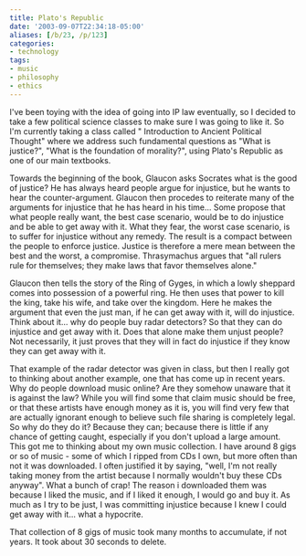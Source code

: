 ```yaml
---
title: Plato's Republic
date: '2003-09-07T22:34:18-05:00'
aliases: [/b/23, /p/123]
categories:
- technology
tags:
- music
- philosophy
- ethics
---
```

I've been toying with the idea of going into IP law eventually, so I decided to take a few political science classes to
make sure I was going to like it. So I'm currently taking a class called " Introduction to Ancient Political Thought"
where we address such fundamental questions as "What is justice?", "What is the foundation of morality?", using Plato's
Republic as one of our main textbooks.

Towards the beginning of the book, Glaucon asks Socrates what is the good of justice? He has always heard people argue
for injustice, but he wants to hear the counter-argument. Glaucon then procedes to reiterate many of the arguments for
injustice that he has heard in his time... Some propose that what people really want, the best case scenario, would be
to do injustice and be able to get away with it. What they fear, the worst case scenario, is to suffer for injustice
without any remedy. The result is a compact between the people to enforce justice. Justice is therefore a mere mean
between the best and the worst, a compromise. Thrasymachus argues that "all rulers rule for themselves; they make laws
that favor themselves alone."

Glaucon then tells the story of the Ring of Gyges, in which a lowly sheppard comes into possession of a powerful ring.
He then uses that power to kill the king, take his wife, and take over the kingdom. Here he makes the argument that even
the just man, if he can get away with it, will do injustice.  Think about it... why do people buy radar detectors? So
that they can do injustice and get away with it. Does that alone make them unjust people? Not necessarily, it just
proves that they will in fact do injustice if they know they can get away with it.

That example of the radar detector was given in class, but then I really got to thinking about another example, one that
has come up in recent years.  Why do people download music online? Are they somehow unaware that it is against the law?
While you will find some that claim music should be free, or that these artists have enough money as it is, you will
find very few that are actually ignorant enough to believe such file sharing is completely legal. So why do they do it?
Because they can; because there is little if any chance of getting caught, especially if you don't upload a large
amount. This got me to thinking about my own music collection. I have around 8 gigs or so of music - some of which I
ripped from CDs I own, but more often than not it was downloaded. I often justified it by saying, "well, I'm not really
taking money from the artist because I normally wouldn't buy these CDs anyway". What a bunch of crap!  The reason i
downloaded them was because I liked the music, and if I liked it enough, I would go and buy it. As much as I try to be
just, I was committing injustice because I knew I could get away with it... what a hypocrite.

That collection of 8 gigs of music took many months to accumulate, if not years. It took about 30 seconds to delete.

